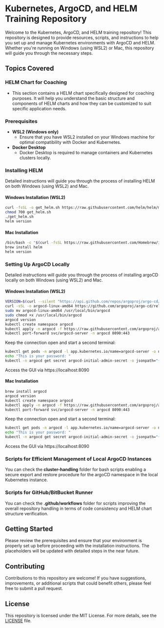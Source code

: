 # Kubernetes, ArgoCD, and HELM Training Repository

Welcome to the Kubernetes, ArgoCD, and HELM training repository! This repository is designed to provide resources, scripts, and instructions to help you set up and manage Kubernetes environments with ArgoCD and HELM. Whether you're running on Windows (using WSL2) or Mac, this repository will guide you through the necessary steps.

## Topics Covered

### **HELM Chart for Coaching**
   - This section contains a HELM chart specifically designed for coaching purposes. It will help you understand the basic structure and components of HELM charts and how they can be customized to suit specific application needs.

### **Prerequisites**
   - **WSL2 (Windows only)**
     - Ensure that you have WSL2 installed on your Windows machine for optimal compatibility with Docker and Kubernetes.
   - **Docker Desktop**
     - Docker Desktop is required to manage containers and Kubernetes clusters locally.

### **Installing HELM**
   Detailed instructions will guide you through the process of installing HELM on both Windows (using WSL2) and Mac.

####   **Windows Installation (WSL2)**
   ```bash
   curl -fsSL -o get_helm.sh https://raw.githubusercontent.com/helm/helm/main/scripts/get-helm-3
   chmod 700 get_helm.sh
   ./get_helm.sh
   helm version
   ```

####   **Mac Installation**
  ```bash
  /bin/bash -c "$(curl -fsSL https://raw.githubusercontent.com/Homebrew/install/HEAD/install.sh)"
  brew install helm
  helm version
  ```

### **Setting Up ArgoCD Locally**
   Detailed instructions will guide you through the process of installing argoCD locally on both Windows (using WSL2) and Mac.

####   **Windows Installation (WSL2)**
   ```bash
   VERSION=$(curl --silent "https://api.github.com/repos/argoproj/argo-cd/releases/latest" | grep -Po '"tag_name": "\K.*?(?=")')
   curl -sSL -o argocd-linux-amd64 https://github.com/argoproj/argo-cd/releases/download/$VERSION/argocd-linux-amd64
   sudo mv argocd-linux-amd64 /usr/local/bin/argocd
   sudo chmod +x /usr/local/bin/argocd
   argocd version
   kubectl create namespace argocd
   kubectl apply -n argocd -f https://raw.githubusercontent.com/argoproj/argo-cd/stable/manifests/install.yaml
   kubectl port-forward svc/argocd-server -n argocd 8090:443
   ```
   
   Keep the connection open and start a second terminal:
   ```bash
   kubectl get pods -n argocd -l app.kubernetes.io/name=argocd-server -o name | cut -d'/' -f 2
   echo "This is your password: "
   kubectl -n argocd get secret argocd-initial-admin-secret -o jsonpath="{.data.password}" | base64 -d
   ```

   Access the GUI via https://localhost:8090

####   **Mac Installation**
   ```bash
   brew install argocd
   argocd version
   kubectl create namespace argocd
   kubectl apply -n argocd -f https://raw.githubusercontent.com/argoproj/argo-cd/stable/manifests/install.yaml
   kubectl port-forward svc/argocd-server -n argocd 8090:443
   ```

   Keep the connection open and start a second terminal:
   ```bash
   kubectl get pods -n argocd -l app.kubernetes.io/name=argocd-server -o name | cut -d'/' -f 2
   echo "This is your password: "
   kubectl -n argocd get secret argocd-initial-admin-secret -o jsonpath="{.data.password}" | base64 -d
   ```

   Access the GUI via https://localhost:8090


### **Scripts for Efficient Management of Local ArgoCD Instances**
You can check the **cluster-handling** folder for bash scripts enabling a secure export and restore procedure for the argoCD namespace in the local Kubernetes instance.

### **Scripts for GitHub/BitBucket Runner**
You can check the **.github/workflows** folder for scripts improving the overall repository handling in terms of code consistency and HELM chart structure verification.

## Getting Started

Please review the prerequisites and ensure that your environment is properly set up before proceeding with the installation instructions. The placeholders will be updated with detailed steps in the near future.

## Contributing

Contributions to this repository are welcome! If you have suggestions, improvements, or additional scripts that could benefit others, please feel free to submit a pull request.

## License

This repository is licensed under the MIT License. For more details, see the [LICENSE](LICENSE) file.
